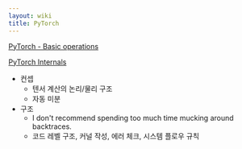 ```yaml
---
layout: wiki 
title: PyTorch
---
```


[PyTorch - Basic operations](https://jhui.github.io/2018/02/09/PyTorch-Basic-operations/)

[PyTorch Internals](http://web.mit.edu/~ezyang/Public/pytorch-internals.pdf)

- 컨셉
    - 텐서 계산의 논리/물리 구조
    - 자동 미분
- 구조
    - I don't recommend spending too much time mucking around backtraces.
    - 코드 레벨 구조, 커널 작성, 에러 체크, 시스템 플로우 규칙
